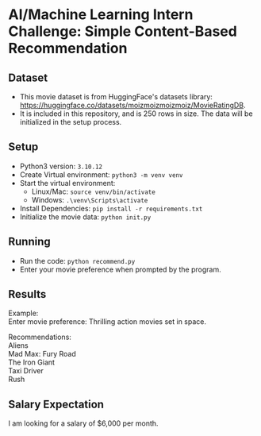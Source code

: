 # AI/Machine Learning Intern Challenge: Simple Content-Based Recommendation
## Dataset
- This movie dataset is from HuggingFace's datasets library:  
https://huggingface.co/datasets/moizmoizmoizmoiz/MovieRatingDB.
- It is included in this repository, and is 250 rows in size. The data will be initialized in the setup process.

## Setup
- Python3 version: `3.10.12`
- Create Virtual environment: `python3 -m venv venv`
- Start the virtual environment: 
   - Linux/Mac: `source venv/bin/activate`
   - Windows: `.\venv\Scripts\activate`
- Install Dependencies: `pip install -r requirements.txt`
- Initialize the movie data: `python init.py`

## Running
- Run the code: `python recommend.py`
- Enter your movie preference when prompted by the program.

## Results
Example:  
Enter movie preference: Thrilling action movies set in space.  
  
Recommendations:  
Aliens  
Mad Max: Fury Road  
The Iron Giant  
Taxi Driver  
Rush

## Salary Expectation
I am looking for a salary of $6,000 per month.